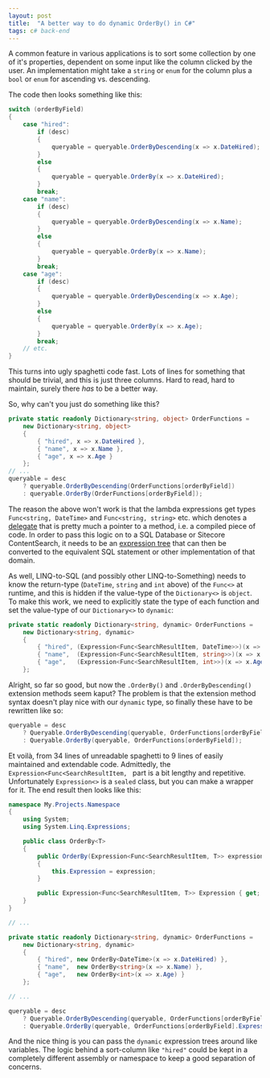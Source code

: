 ```yaml
---
layout: post
title:  "A better way to do dynamic OrderBy() in C#"
tags: c# back-end
---
```


A common feature in various applications is to sort some collection by one of it's properties, dependent on some input like the column clicked by the user. An implementation might take a `string` or `enum` for the column plus a `bool` or `enum` for ascending vs. descending.

The code then looks something like this:

```c#
switch (orderByField)
{
	case "hired":
		if (desc)
		{
			queryable = queryable.OrderByDescending(x => x.DateHired);
		}
		else
		{
			queryable = queryable.OrderBy(x => x.DateHired);
		}
		break;
	case "name":
		if (desc)
		{
			queryable = queryable.OrderByDescending(x => x.Name);
		}
		else
		{
			queryable = queryable.OrderBy(x => x.Name);
		}
		break;
	case "age":
		if (desc)
		{
			queryable = queryable.OrderByDescending(x => x.Age);
		}
		else
		{
			queryable = queryable.OrderBy(x => x.Age);
		}
		break;
	// etc.
}
```

This turns into ugly spaghetti code fast. Lots of lines for something that should be trivial, and this is just three columns. Hard to read, hard to maintain, surely there _has_ to be a better way.

So, why can't you just do something like this?

```c#
private static readonly Dictionary<string, object> OrderFunctions =
	new Dictionary<string, object>
	{
		{ "hired", x => x.DateHired },
		{ "name", x => x.Name },
		{ "age", x => x.Age }
	};
// ...
queryable = desc
	? queryable.OrderByDescending(OrderFunctions[orderByField])
	: queryable.OrderBy(OrderFunctions[orderByField]);
```

The reason the above won't work is that the lambda expressions get types `Func<string, DateTime>` and `Func<string, string>` etc. which denotes a [delegate](https://docs.microsoft.com/en-us/dotnet/api/system.func-2?view=netframework-4.8) that is pretty much a pointer to a method, i.e. a compiled piece of code. In order to pass this logic on to a SQL Database or Sitecore ContentSearch, it needs to be an [expression tree](https://docs.microsoft.com/en-us/dotnet/csharp/programming-guide/concepts/expression-trees/) that can then be converted to the equivalent SQL statement or other implementation of that domain.

As well, LINQ-to-SQL (and possibly other LINQ-to-Something) needs to know the return-type (`DateTime`, `string` and `int` above) of the `Func<>` at runtime, and this is hidden if the value-type of the `Dictionary<>` is `object`. To make this work, we need to explicitly state the type of each function and set the value-type of our `Dictionary<>` to `dynamic`:

```c#
private static readonly Dictionary<string, dynamic> OrderFunctions =
	new Dictionary<string, dynamic>
	{
		{ "hired", (Expression<Func<SearchResultItem, DateTime>>)(x => x.DateHired) },
		{ "name",  (Expression<Func<SearchResultItem, string>>)(x => x.Name) },
		{ "age",   (Expression<Func<SearchResultItem, int>>)(x => x.Age) }
	};
```

Alright, so far so good, but now the `.OrderBy()` and `.OrderByDescending()` extension methods seem kaput? The problem is that the extension method syntax doesn't play nice with our `dynamic` type, so finally these have to be rewritten like so:

```c#
queryable = desc
	? Queryable.OrderByDescending(queryable, OrderFunctions[orderByField])
	: Queryable.OrderBy(queryable, OrderFunctions[orderByField]);
```

Et voilà, from 34 lines of unreadable spaghetti to 9 lines of easily maintained and extendable code. Admittedly, the `Expression<Func<SearchResultItem, ` part is a bit lengthy and repetitive. Unfortunately `Expression<>` is a `sealed` class, but you can make a wrapper for it. The end result then looks like this:

```c#
namespace My.Projects.Namespace
{
    using System;
    using System.Linq.Expressions;

    public class OrderBy<T>
    {
        public OrderBy(Expression<Func<SearchResultItem, T>> expression)
        {
            this.Expression = expression;
        }

        public Expression<Func<SearchResultItem, T>> Expression { get; }
    }
}

// ...

private static readonly Dictionary<string, dynamic> OrderFunctions =
	new Dictionary<string, dynamic>
	{
		{ "hired", new OrderBy<DateTime>(x => x.DateHired) },
		{ "name",  new OrderBy<string>(x => x.Name) },
		{ "age",   new OrderBy<int>(x => x.Age) }
	};

// ...

queryable = desc
	? Queryable.OrderByDescending(queryable, OrderFunctions[orderByField].Expression)
	: Queryable.OrderBy(queryable, OrderFunctions[orderByField].Expression);
```

And the nice thing is you can pass the `dynamic` expression trees around like variables. The logic behind a sort-column like `"hired"` could be kept in a completely different assembly or namespace to keep a good separation of concerns.